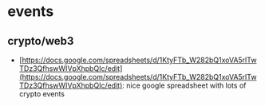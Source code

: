 # events

## crypto/web3

- [https://docs.google.com/spreadsheets/d/1KtyFTb_W282bQ1xoVA5rlTwTDz3QfhswWIVpXhpbQIc/edit](https://docs.google.com/spreadsheets/d/1KtyFTb_W282bQ1xoVA5rlTwTDz3QfhswWIVpXhpbQIc/edit): nice google spreadsheet with lots of crypto events

